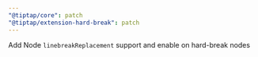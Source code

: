 ```yaml
---
"@tiptap/core": patch
"@tiptap/extension-hard-break": patch
---
```


Add Node `linebreakReplacement` support and enable on hard-break nodes
